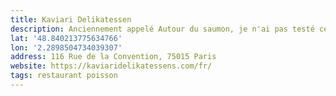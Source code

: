 ```yaml
---
title: Kaviari Delikatessen
description: Anciennement appelé Autour du saumon, je n'ai pas testé cette nouvelle adresse.
lat: '48.840213775634766'
lon: '2.2898504734039307'
address: 116 Rue de la Convention, 75015 Paris
website: https://kaviaridelikatessens.com/fr/
tags: restaurant poisson
---
```


